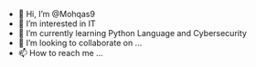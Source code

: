 - 👋 Hi, I’m @Mohqas9
- 👀 I’m interested in IT
- 🌱 I’m currently learning Python Language and Cybersecurity
- 💞️ I’m looking to collaborate on ...
- 📫 How to reach me ...

<!---
Mohqas9/Mohqas9 is a ✨ special ✨ repository because its `README.md` (this file) appears on your GitHub profile.
You can click the Preview link to take a look at your changes.
--->
